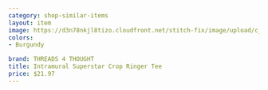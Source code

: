 ```yaml
---
category: shop-similar-items
layout: item
image: https://d3n78nkjl8tizo.cloudfront.net/stitch-fix/image/upload/c_scale,h_500/e_trim:9/f_auto,q_auto/e_replace_color:f2f3f4:300:ffffff/v1657315797/gchnpiscroptzqscwozf.jpg
colors: 
- Burgundy

brand: THREADS 4 THOUGHT
title: Intramural Superstar Crop Ringer Tee
price: $21.97
---
```


